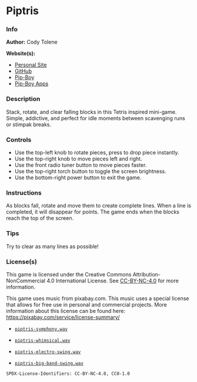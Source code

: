 # Piptris

### Info

**Author:** Cody Tolene

**Website(s):**

- [Personal Site](https://www.CodyTolene.com)
- [GitHub](https://github.com/CodyTolene)
- [Pip-Boy](https://www.Pip-Boy.com)
- [Pip-Boy Apps](https://github.com/CodyTolene/pip-boy-apps)

### Description

Stack, rotate, and clear falling blocks in this Tetris inspired mini-game.
Simple, addictive, and perfect for idle moments between scavenging runs or
stimpak breaks.

### Controls

- Use the top-left knob to rotate pieces, press to drop piece instantly.
- Use the top-right knob to move pieces left and right.
- Use the front radio tuner button to move pieces faster.
- Use the top-right torch button to toggle the screen brightness.
- Use the bottom-right power button to exit the game.

### Instructions

As blocks fall, rotate and move them to create complete lines. When a line is
completed, it will disappear for points. The game ends when the blocks reach the
top of the screen.

### Tips

Try to clear as many lines as possible!

### License(s)

This game is licensed under the Creative Commons Attribution-NonCommercial 4.0
International License. See
[CC-BY-NC-4.0](https://creativecommons.org/licenses/by-nc/4.0/) for more
information.

This game uses music from pixabay.com. This music uses a special license that
allows for free use in personal and commercial projects. More information about
this license can be found here: https://pixabay.com/service/license-summary/

- [`piptris-symphony.wav`](https://pixabay.com/music/classical-string-quartet-tetris-theme-korobeiniki-rearranged-arr-for-strings-185592/)

- [`piptris-whimsical.wav`](https://pixabay.com/music/lullabies-tetris-theme-korobeiniki-rearranged-arr-for-music-box-184978/)

- [`piptris-electro-swing.wav`](https://pixabay.com/music/acid-jazz-swinging-electro-swing-funny-catchy-151280/)

- [`piptris-big-band-swing.wav`](https://pixabay.com/music/big-band-big-band-swing-instrumental-1123-223354/)

`SPDX-License-Identifiers: CC-BY-NC-4.0, CC0-1.0`
